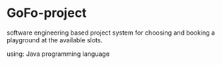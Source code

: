 # GoFo-project
software engineering based project system for choosing and booking a playground at the available slots.

using: Java programming language
